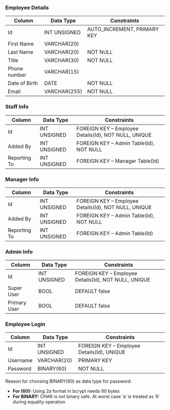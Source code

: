 ### Employee Details
Column | Data Type | Constraints 
--- | --- | ---
Id | INT UNSIGNED | AUTO_INCREMENT, PRIMARY KEY
First Name | VARCHAR(20) | 
Last Name | VARCHAR(20) | NOT NULL
Title | VARCHAR(30) | NOT NULL
Phone number | VARCHAR(15) |
Date of Birth | DATE | NOT NULL
Email | VARCHAR(255) | NOT NULL

### Staff Info
Column | Data Type | Constraints 
--- | --- | ---
Id | INT UNSIGNED | FOREIGN KEY – Employee Details(Id), NOT NULL, UNIQUE
Added By | INT UNSIGNED | FOREIGN KEY – Admin Table(Id), NOT NULL
Reporting To | INT UNSIGNED | FOREIGN KEY – Manager Table(Id)

### Manager Info
Column | Data Type | Constraints 
--- | --- | ---
Id | INT UNSIGNED | FOREIGN KEY – Employee Details(Id), NOT NULL, UNIQUE
Added By | INT UNSIGNED | FOREIGN KEY – Admin Table(Id), NOT NULL
Reporting To | INT UNSIGNED | FOREIGN KEY – Admin Table(Id)

### Admin Info
Column | Data Type | Constraints 
--- | --- | ---
Id | INT UNSIGNED | FOREIGN KEY – Employee Details(Id), NOT NULL, UNIQUE
Super User | BOOL | DEFAULT false
Primary User | BOOL | DEFAULT false

### Employee Login
Column | Data Type | Constraints 
--- | --- | ---
Id | INT UNSIGNED | FOREIGN KEY – Employee Details(Id), UNIQUE
Username | VARCHAR(20) | PRIMARY KEY
Password | BINARY(60) | NOT NULL

Reason for choosing BINARY(60) as data type for password:
- **For (60):** Using 2a format in bcrypt needs 60 bytes
- **For BINARY:** CHAR is not binary safe. At worst case ‘a’ is treated as ‘A’ during equality operation
